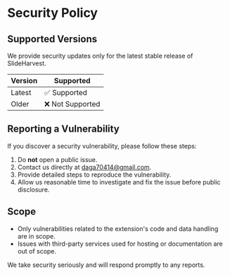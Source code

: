 # Security Policy

## Supported Versions
We provide security updates only for the latest stable release of SlideHarvest.

| Version   | Supported          |
| --------- | ------------------ |
| Latest    | ✅ Supported       |
| Older     | ❌ Not Supported   |

## Reporting a Vulnerability
If you discover a security vulnerability, please follow these steps:
1. Do **not** open a public issue.
2. Contact us directly at daga70414@gmail.com.
3. Provide detailed steps to reproduce the vulnerability.
4. Allow us reasonable time to investigate and fix the issue before public disclosure.

## Scope
- Only vulnerabilities related to the extension's code and data handling are in scope.
- Issues with third-party services used for hosting or documentation are out of scope.

We take security seriously and will respond promptly to any reports.
